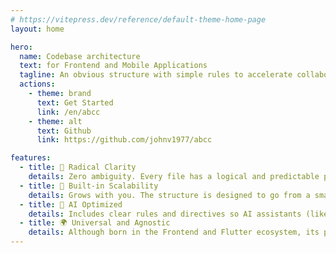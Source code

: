 ```yaml
---
# https://vitepress.dev/reference/default-theme-home-page
layout: home

hero:
  name: Codebase architecture
  text: for Frontend and Mobile Applications
  tagline: An obvious structure with simple rules to accelerate collaboration. Designed for modern teams, humans, and AI assistants. Predictable, scalable, and universally understandable.
  actions:
    - theme: brand
      text: Get Started
      link: /en/abcc
    - theme: alt
      text: Github
      link: https://github.com/johnv1977/abcc

features:
  - title: 🎯 Radical Clarity
    details: Zero ambiguity. Every file has a logical and predictable place. Reduces cognitive load and accelerates onboarding of new team members.
  - title: 🚀 Built-in Scalability
    details: Grows with you. The structure is designed to go from a small project to an enterprise application without painful refactoring.
  - title: 🤖 AI Optimized
    details: Includes clear rules and directives so AI assistants (like Gemini, Copilot, etc.) generate and validate code that perfectly adheres to the architecture.
  - title: 🌍 Universal and Agnostic
    details: Although born in the Frontend and Flutter ecosystem, its principles are applicable to almost any software project, promoting a common language between teams.
---
```

